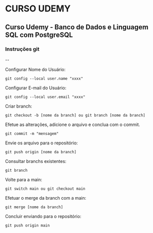 # CURSO UDEMY

<h2>Curso Udemy - Banco de Dados e Linguagem SQL com PostgreSQL</h2>

<h3>Instruções git</h3>

--

Configurar Nome do Usuário:
```
git config --local user.name "xxxx"
```

Configurar E-mail do Usuário:
```
git config --local user.email "xxxx"
```

Criar branch:
```
git checkout -b [nome da branch] ou git branch [nome da branch]
```

Efetue as alterações, adicione o arquivo e conclua com o commit.
```
git commit -m "mensagem"
```

Envie os arquivo para o repositório:
```
git push origin [nome da branch]
```

Consultar branchs existentes:
```
git branch
```

Volte para a main:
```
git switch main ou git checkout main
```

Efetuar o merge da branch com a main:
```
git merge [nome da branch]
```

Concluir enviando para o repositório:
```
git push origin main
```
